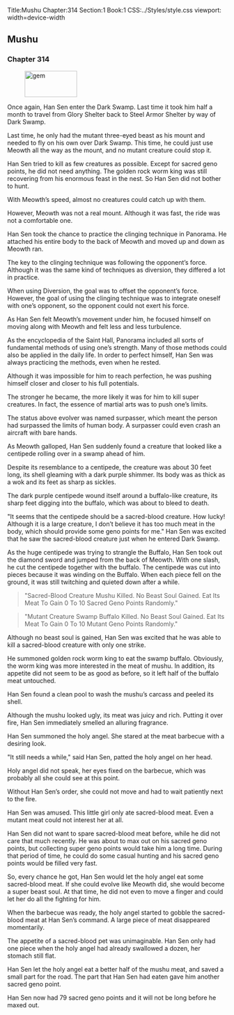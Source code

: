 Title:Mushu 
Chapter:314 
Section:1 
Book:1 
CSS:../Styles/style.css 
viewport: width=device-width
  
## Mushu
### Chapter 314 
<figure>
	<img src="../Images/gem.gif" alt="gem" id="gem" width="120" height="60" />
</figure>
  

  
  Once again, Han Sen enter the Dark Swamp. Last time it took him half a month to travel from Glory Shelter back to Steel Armor Shelter by way of Dark Swamp.

Last time, he only had the mutant three-eyed beast as his mount and needed to fly on his own over Dark Swamp. This time, he could just use Meowth all the way as the mount, and no mutant creature could stop it.

Han Sen tried to kill as few creatures as possible. Except for sacred geno points, he did not need anything. The golden rock worm king was still recovering from his enormous feast in the nest. So Han Sen did not bother to hunt.

With Meowth’s speed, almost no creatures could catch up with them.

However, Meowth was not a real mount. Although it was fast, the ride was not a comfortable one.

Han Sen took the chance to practice the clinging technique in Panorama. He attached his entire body to the back of Meowth and moved up and down as Meowth ran.

The key to the clinging technique was following the opponent’s force. Although it was the same kind of techniques as diversion, they differed a lot in practice.

When using Diversion, the goal was to offset the opponent’s force. However, the goal of using the clinging technique was to integrate oneself with one’s opponent, so the opponent could not exert his force.

As Han Sen felt Meowth’s movement under him, he focused himself on moving along with Meowth and felt less and less turbulence.

As the encyclopedia of the Saint Hall, Panorama included all sorts of fundamental methods of using one’s strength. Many of those methods could also be applied in the daily life. In order to perfect himself, Han Sen was always practicing the methods, even when he rested.

Although it was impossible for him to reach perfection, he was pushing himself closer and closer to his full potentials.

The stronger he became, the more likely it was for him to kill super creatures. In fact, the essence of martial arts was to push one’s limits.

The status above evolver was named surpasser, which meant the person had surpassed the limits of human body. A surpasser could even crash an aircraft with bare hands.

As Meowth galloped, Han Sen suddenly found a creature that looked like a centipede rolling over in a swamp ahead of him.

Despite its resemblance to a centipede, the creature was about 30 feet long, its shell gleaming with a dark purple shimmer. Its body was as thick as a wok and its feet as sharp as sickles.

The dark purple centipede wound itself around a buffalo-like creature, its sharp feet digging into the buffalo, which was about to bleed to death.

"It seems that the centipede should be a sacred-blood creature. How lucky! Although it is a large creature, I don’t believe it has too much meat in the body, which should provide some geno points for me." Han Sen was excited that he saw the sacred-blood creature just when he entered Dark Swamp.

As the huge centipede was trying to strangle the Buffalo, Han Sen took out the diamond sword and jumped from the back of Meowth. With one slash, he cut the centipede together with the buffalo. The centipede was cut into pieces because it was winding on the Buffalo. When each piece fell on the ground, it was still twitching and quieted down after a while.

> "Sacred-Blood Creature Mushu Killed. No Beast Soul Gained. Eat Its Meat To Gain 0 To 10 Sacred Geno Points Randomly."

> "Mutant Creature Swamp Buffalo Killed. No Beast Soul Gained. Eat Its Meat To Gain 0 To 10 Mutant Geno Points Randomly."

Although no beast soul is gained, Han Sen was excited that he was able to kill a sacred-blood creature with only one strike.

He summoned golden rock worm king to eat the swamp buffalo. Obviously, the worm king was more interested in the meat of mushu. In addition, its appetite did not seem to be as good as before, so it left half of the buffalo meat untouched.

Han Sen found a clean pool to wash the mushu’s carcass and peeled its shell.

Although the mushu looked ugly, its meat was juicy and rich. Putting it over fire, Han Sen immediately smelled an alluring fragrance.

Han Sen summoned the holy angel. She stared at the meat barbecue with a desiring look.

"It still needs a while," said Han Sen, patted the holy angel on her head.

Holy angel did not speak, her eyes fixed on the barbecue, which was probably all she could see at this point.

Without Han Sen’s order, she could not move and had to wait patiently next to the fire.

Han Sen was amused. This little girl only ate sacred-blood meat. Even a mutant meat could not interest her at all.

Han Sen did not want to spare sacred-blood meat before, while he did not care that much recently. He was about to max out on his sacred geno points, but collecting super geno points would take him a long time. During that period of time, he could do some casual hunting and his sacred geno points would be filled very fast.

So, every chance he got, Han Sen would let the holy angel eat some sacred-blood meat. If she could evolve like Meowth did, she would become a super beast soul. At that time, he did not even to move a finger and could let her do all the fighting for him.

When the barbecue was ready, the holy angel started to gobble the sacred-blood meat at Han Sen’s command. A large piece of meat disappeared momentarily.

The appetite of a sacred-blood pet was unimaginable. Han Sen only had one piece when the holy angel had already swallowed a dozen, her stomach still flat.

Han Sen let the holy angel eat a better half of the mushu meat, and saved a small part for the road. The part that Han Sen had eaten gave him another sacred geno point.

Han Sen now had 79 sacred geno points and it will not be long before he maxed out.
